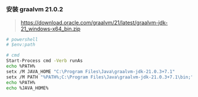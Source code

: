 # 


### 安装 graalvm 21.0.2

> https://download.oracle.com/graalvm/21/latest/graalvm-jdk-21_windows-x64_bin.zip

```bash
# powershell
# $env:path

# cmd
Start-Process cmd -Verb runAs
echo %PATH%
setx /M JAVA_HOME "C:\Program Files\Java\graalvm-jdk-21.0.3+7.1"
setx /M PATH "%PATH%;C:\Program Files\Java\graalvm-jdk-21.0.3+7.1\bin;"
echo %PATH%
echo %JAVA_HOME%

```